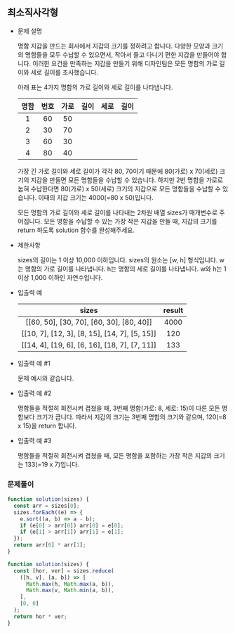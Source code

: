 ## 최소직사각형

- 문제 설명

  명함 지갑을 만드는 회사에서 지갑의 크기를 정하려고 합니다. 다양한 모양과 크기의 명함들을 모두 수납할 수 있으면서, 작아서 들고 다니기 편한 지갑을 만들어야 합니다. 이러한 요건을 만족하는 지갑을 만들기 위해 디자인팀은 모든 명함의 가로 길이와 세로 길이를 조사했습니다.

  아래 표는 4가지 명함의 가로 길이와 세로 길이를 나타냅니다.

  | 명함 | 번호 | 가로 | 길이 | 세로 | 길이 |
  | :--: | :--: | :--: | :--: | :--: | :--: |
  |  1   |  60  |  50  |
  |  2   |  30  |  70  |
  |  3   |  60  |  30  |
  |  4   |  80  |  40  |

  가장 긴 가로 길이와 세로 길이가 각각 80, 70이기 때문에 80(가로) x 70(세로) 크기의 지갑을 만들면 모든 명함들을 수납할 수 있습니다. 하지만 2번 명함을 가로로 눕혀 수납한다면 80(가로) x 50(세로) 크기의 지갑으로 모든 명함들을 수납할 수 있습니다. 이때의 지갑 크기는 4000(=80 x 50)입니다.

  모든 명함의 가로 길이와 세로 길이를 나타내는 2차원 배열 sizes가 매개변수로 주어집니다. 모든 명함을 수납할 수 있는 가장 작은 지갑을 만들 때, 지갑의 크기를 return 하도록 solution 함수를 완성해주세요.

- 제한사항

  sizes의 길이는 1 이상 10,000 이하입니다.
  sizes의 원소는 [w, h] 형식입니다.
  w는 명함의 가로 길이를 나타냅니다.
  h는 명함의 세로 길이를 나타냅니다.
  w와 h는 1 이상 1,000 이하인 자연수입니다.

- 입출력 예

  |                     sizes                     | result |
  | :-------------------------------------------: | :----: |
  |   [[60, 50], [30, 70], [60, 30], [80, 40]]    |  4000  |
  | [[10, 7], [12, 3], [8, 15], [14, 7], [5, 15]] |  120   |
  | [[14, 4], [19, 6], [6, 16], [18, 7], [7, 11]] |  133   |

- 입출력 예 #1

  문제 예시와 같습니다.

- 입출력 예 #2

  명함들을 적절히 회전시켜 겹쳤을 때, 3번째 명함(가로: 8, 세로: 15)이 다른 모든 명함보다 크기가 큽니다. 따라서 지갑의 크기는 3번째 명함의 크기와 같으며, 120(=8 x 15)을 return 합니다.

- 입출력 예 #3

  명함들을 적절히 회전시켜 겹쳤을 때, 모든 명함을 포함하는 가장 작은 지갑의 크기는 133(=19 x 7)입니다.

### 문제풀이

```jsx
function solution(sizes) {
  const arr = sizes[0];
  sizes.forEach((e) => {
    e.sort((a, b) => a - b);
    if (e[0] > arr[0]) arr[0] = e[0];
    if (e[1] > arr[1]) arr[1] = e[1];
  });
  return arr[0] * arr[1];
}
```

```jsx
function solution(sizes) {
  const [hor, ver] = sizes.reduce(
    ([h, v], [a, b]) => [
      Math.max(h, Math.max(a, b)),
      Math.max(v, Math.min(a, b)),
    ],
    [0, 0]
  );
  return hor * ver;
}
```
